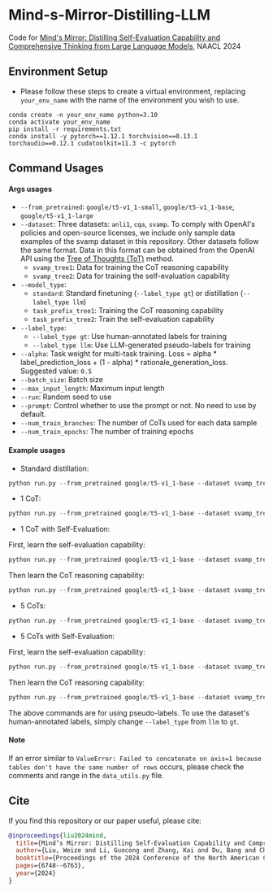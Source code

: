 # Mind-s-Mirror-Distilling-LLM
Code for [Mind's Mirror: Distilling Self-Evaluation Capability and Comprehensive Thinking from Large Language Models](https://aclanthology.org/2024.naacl-long.376), NAACL 2024

## Environment Setup
- Please follow these steps to create a virtual environment, replacing `your_env_name` with the name of the environment you wish to use.
```
conda create -n your_env_name python=3.10
conda activate your_env_name
pip install -r requirements.txt
conda install -y pytorch==1.12.1 torchvision==0.13.1 torchaudio==0.12.1 cudatoolkit=11.3 -c pytorch
```

## Command Usages
#### Args usages
- `--from_pretrained`: `google/t5-v1_1-small`, `google/t5-v1_1-base`, `google/t5-v1_1-large`
- `--dataset`: Three datasets: `anli1`, `cqa`, `svamp`. To comply with OpenAI's policies and open-source licenses, we include only sample data examples of the svamp dataset in this repository. Other datasets follow the same format. Data in this format can be obtained from the OpenAI API using the [Tree of Thoughts (ToT)](https://github.com/princeton-nlp/tree-of-thought-llm) method.
  - `svamp_tree1`: Data for training the CoT reasoning capability
  - `svamp_tree2`: Data for training the self-evaluation capability
- `--model_type`:
  - `standard`: Standard finetuning (`--label_type gt`) or distillation (`--label_type llm`)
  - `task_prefix_tree1`: Training the CoT reasoning capability
  - `task_prefix_tree2`: Train the self-evaluation capability
- `--label_type`:
  - `--label_type gt`: Use human-annotated labels for training
  - `--label_type llm`: Use LLM-generated pseudo-labels for training
- `--alpha`: Task weight for multi-task training. Loss = alpha * label_prediction_loss + (1 - alpha) * rationale_generation_loss. Suggested value: `0.5`
- `--batch_size`: Batch size
- `--max_input_length`: Maximum input length
- `--run`: Random seed to use
- `--prompt`: Control whether to use the prompt or not. No need to use by default.
- `--num_train_branches`: The number of CoTs used for each data sample
- `--num_train_epochs`: The number of training epochs


#### Example usages
- Standard distillation:
```python
python run.py --from_pretrained google/t5-v1_1-base --dataset svamp_tree1 --model_type standard --label_type llm --batch_size 16 --num_train_epochs 300 --lr 5e-5 --max_input_length 1024 --run 0
```

- 1 CoT:
```python
python run.py --from_pretrained google/t5-v1_1-base --dataset svamp_tree1 --model_type task_prefix_tree1 --label_type llm --llm gpt-3.5-turbo --alpha 0.5 --batch_size 16 --num_train_epochs 300 --num_train_branches 1 --lr 5e-5 --max_input_length 1024 --run 0
```

- 1 CoT with Self-Evaluation:

First, learn the self-evaluation capability:
```python
python run.py --from_pretrained google/t5-v1_1-base --dataset svamp_tree2 --model_type task_prefix_tree2 --label_type llm --llm gpt-3.5-turbo --alpha 0.5 --batch_size 16 --num_train_epochs 150 --num_train_branches 5 --lr 5e-5 --max_input_length 1024 --run 0
```
Then learn the CoT reasoning capability:
```python
python run.py --from_pretrained google/t5-v1_1-base --dataset svamp_tree1 --model_type task_prefix_tree1 --label_type llm --llm gpt-3.5-turbo --alpha 0.5 --batch_size 16 --num_train_epochs 300 --num_train_branches 1 --lr 5e-5 --max_input_length 1024 --run 0 --continue_train
```

- 5 CoTs:
```python
python run.py --from_pretrained google/t5-v1_1-base --dataset svamp_tree1 --model_type task_prefix_tree1 --label_type llm --llm gpt-3.5-turbo --alpha 0.5 --batch_size 16 --num_train_epochs 60 --num_train_branches 5 --lr 5e-5 --max_input_length 1024 --run 0
```

- 5 CoTs with Self-Evaluation:

First, learn the self-evaluation capability:
```python
python run.py --from_pretrained google/t5-v1_1-base --dataset svamp_tree2 --model_type task_prefix_tree2 --label_type llm --llm gpt-3.5-turbo --alpha 0.5 --batch_size 16 --num_train_epochs 50 --num_train_branches 5 --lr 5e-5 --max_input_length 1024 --run 0
```
Then learn the CoT reasoning capability:
```python
python run.py --from_pretrained google/t5-v1_1-base --dataset svamp_tree1 --model_type task_prefix_tree1 --label_type llm --llm gpt-3.5-turbo --alpha 0.5 --batch_size 16 --num_train_epochs 80 --num_train_branches 5 --lr 5e-5 --max_input_length 1024 --run 0 --continue_train
```

The above commands are for using pseudo-labels. To use the dataset's human-annotated labels, simply change `--label_type` from `llm` to `gt`.

#### Note

If an error similar to `ValueError: Failed to concatenate on axis=1 because tables don't have the same number of rows` occurs, please check the comments and range in the `data_utils.py` file.


## Cite
If you find this repository or our paper useful, please cite:
```bibtex
@inproceedings{liu2024mind,
  title={Mind’s Mirror: Distilling Self-Evaluation Capability and Comprehensive Thinking from Large Language Models},
  author={Liu, Weize and Li, Guocong and Zhang, Kai and Du, Bang and Chen, Qiyuan and Hu, Xuming and Xu, Hongxia and Chen, Jintai and Wu, Jian},
  booktitle={Proceedings of the 2024 Conference of the North American Chapter of the Association for Computational Linguistics: Human Language Technologies (Volume 1: Long Papers)},
  pages={6748--6763},
  year={2024}
}
```
